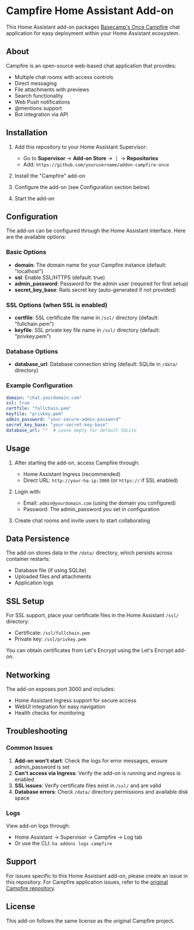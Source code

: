 # Campfire Home Assistant Add-on

This Home Assistant add-on packages [Basecamp's Once Campfire](https://github.com/basecamp/once-campfire) chat application for easy deployment within your Home Assistant ecosystem.

## About

Campfire is an open-source web-based chat application that provides:

- Multiple chat rooms with access controls
- Direct messaging
- File attachments with previews
- Search functionality
- Web Push notifications
- @mentions support
- Bot integration via API

## Installation

1. Add this repository to your Home Assistant Supervisor:
   - Go to **Supervisor** → **Add-on Store** → **⋮** → **Repositories**
   - Add: `https://github.com/yourusername/addon-campfire-once`

2. Install the "Campfire" add-on

3. Configure the add-on (see Configuration section below)

4. Start the add-on

## Configuration

The add-on can be configured through the Home Assistant interface. Here are the available options:

### Basic Options

- **domain**: The domain name for your Campfire instance (default: "localhost")
- **ssl**: Enable SSL/HTTPS (default: true)
- **admin_password**: Password for the admin user (required for first setup)
- **secret_key_base**: Rails secret key (auto-generated if not provided)

### SSL Options (when SSL is enabled)

- **certfile**: SSL certificate file name in `/ssl/` directory (default: "fullchain.pem")
- **keyfile**: SSL private key file name in `/ssl/` directory (default: "privkey.pem")

### Database Options

- **database_url**: Database connection string (default: SQLite in `/data/` directory)

### Example Configuration

```yaml
domain: "chat.yourdomain.com"
ssl: true
certfile: "fullchain.pem"
keyfile: "privkey.pem"
admin_password: "your-secure-admin-password"
secret_key_base: "your-secret-key-base"
database_url: ""  # Leave empty for default SQLite
```

## Usage

1. After starting the add-on, access Campfire through:
   - Home Assistant Ingress (recommended)
   - Direct URL: `http://your-ha-ip:3000` (or `https://` if SSL enabled)

2. Login with:
   - Email: `admin@yourdomain.com` (using the domain you configured)
   - Password: The admin_password you set in configuration

3. Create chat rooms and invite users to start collaborating

## Data Persistence

The add-on stores data in the `/data/` directory, which persists across container restarts:
- Database file (if using SQLite)
- Uploaded files and attachments
- Application logs

## SSL Setup

For SSL support, place your certificate files in the Home Assistant `/ssl/` directory:
- Certificate: `/ssl/fullchain.pem`
- Private key: `/ssl/privkey.pem`

You can obtain certificates from Let's Encrypt using the Let's Encrypt add-on.

## Networking

The add-on exposes port 3000 and includes:
- Home Assistant Ingress support for secure access
- WebUI integration for easy navigation
- Health checks for monitoring

## Troubleshooting

### Common Issues

1. **Add-on won't start**: Check the logs for error messages, ensure admin_password is set
2. **Can't access via Ingress**: Verify the add-on is running and ingress is enabled
3. **SSL issues**: Verify certificate files exist in `/ssl/` and are valid
4. **Database errors**: Check `/data/` directory permissions and available disk space

### Logs

View add-on logs through:
- Home Assistant → Supervisor → Campfire → Log tab
- Or use the CLI: `ha addons logs campfire`

## Support

For issues specific to this Home Assistant add-on, please create an issue in this repository.
For Campfire application issues, refer to the [original Campfire repository](https://github.com/basecamp/once-campfire).

## License

This add-on follows the same license as the original Campfire project.